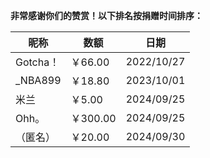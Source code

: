 **非常感谢你们的赞赏！以下排名按捐赠时间排序：**

| 昵称 | 数额 | 日期 |
| --- | --- | --- |
| Gotcha！ | ￥66.00 | 2022/10/27 |
| \_NBA899 | ￥18.80 | 2023/10/01 |
| 米兰 | ￥5.00 | 2024/09/25 |
| Ohh。 | ￥300.00 | 2024/09/25 |
| （匿名） | ￥20.00 | 2024/09/30 |
